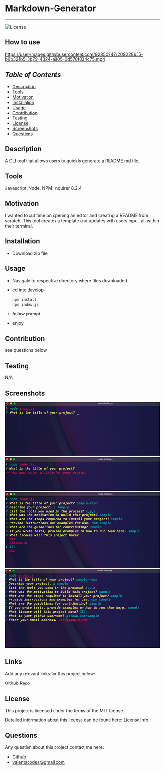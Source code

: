 # Markdown-Generator

---

![License](https://img.shields.io/badge/License-MIT-blue)

## How to use 

https://user-images.githubusercontent.com/92850947/209228655-b6b321b5-0b79-4324-a805-0d578f034c75.mp4

## *Table of Contents*

- [Description](#description)
- [Tools](#tools)
- [Motivation](#motivation)
- [Installation](#installation)
- [Usage](#usage)
- [Contribution](#contribution)
- [Testing](#testing)
- [License](#license)
- [Screenshots](#screenshots)
- [Questions](#questions)

## **Description**

  A CLI tool that allows users to quickly generate a README.md file.

## **Tools**

  Javascript, Node, NPM: inquirer 8.2.4

## **Motivation**

  I wanted to cut time on opening an editor and creating a README from scratch. This tool creates a template and updates with users input, all within their terminal.

## **Installation**
  
  - Download zip file 

## **Usage**

- Navigate to respective directory where files downloaded
- cd into develop

  ```
  npm install
  npm index.js
  ```

- follow prompt
- enjoy

## **Contribution**

  see questions below
  
## **Testing**

  N/A

## **Screenshots**

  ![Step One](/assets/screenshots/Screen%20Shot%202022-12-22%20at%2011.29.25%20AM.png)
  ![Step Two](/assets/screenshots/Screen%20Shot%202022-12-22%20at%2011.29.38%20AM.png)
  ![Step Three](/assets/screenshots/Screen%20Shot%202022-12-22%20at%2011.30.41%20AM.png)
  ![Step Four](/assets/screenshots/Screen%20Shot%202022-12-22%20at%2011.31.15%20AM.png)

## **Links**
  
  Add any relevant links for this project below:

  [Github Repo](https://github.com/ValentaCodes/Markdown-Generator)

## License

  This project is licensed under the terms of the MIT license.

  Detailed information about this license can be found here: [License Info](https://choosealicense.com/licenses/mit)

## Questions

  Any question about this project contact me here:

- [Github](https://github.com/ValentaCodes)
- <valentacodes@gmail.com>
  
